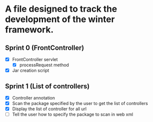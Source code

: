 # A file designed to track the development of the winter framework.

## Sprint 0 (FrontController)

- [x] FrontController servlet
  - [x] processRequest method
- [x] Jar creation script

## Sprint 1 (List of controllers)

- [x] Controller annotation
- [x] Scan the package specified by the user to get the list of controllers
- [x] Display the list of controller for all url
- [ ] Tell the user how to specify the package to scan in web xml
